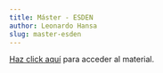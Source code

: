 ```yaml
---
title: Máster - ESDEN
author: Leonardo Hansa
slug: master-esden
---
```


[Haz click aquí](https://www.dropbox.com/sh/cm45i9liqiwwrrp/AAAV6K4b6wW9bgLhctIV2hJ0a?dl=0) para acceder al material.
